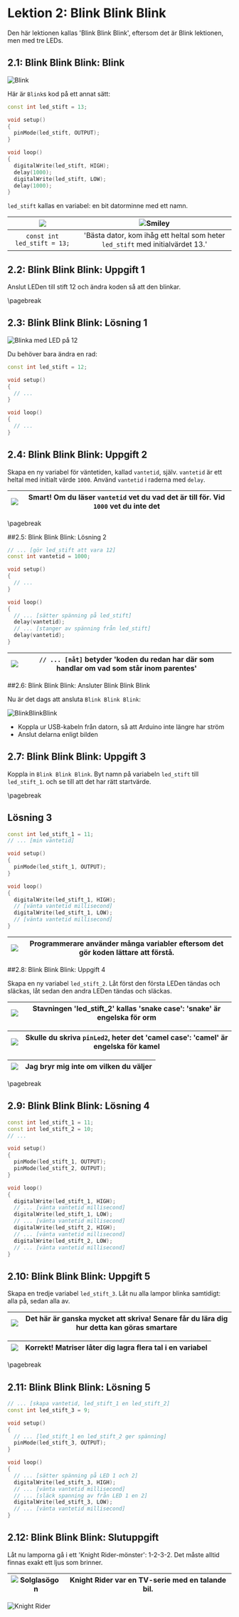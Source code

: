 # Lektion 2: Blink Blink Blink

Den här lektionen kallas 'Blink Blink Blink', 
eftersom det är Blink lektionen, men med tre LEDs.

## 2.1: Blink Blink Blink: Blink

![Blink](02_blink_blink_blink_blink.png)

Här är `Blink`s kod på ett annat sätt:

```c++
const int led_stift = 13;

void setup() 
{
  pinMode(led_stift, OUTPUT);
}

void loop() 
{
  digitalWrite(led_stift, HIGH);
  delay(1000);
  digitalWrite(led_stift, LOW);
  delay(1000);
}
```

`led_stift` kallas en variabel: en bit datorminne med ett namn.

![](EmojiComputer.png) | ![Smiley](EmojiSmiley.png)
:-------------:|:----------------------------------------: 
`const int led_stift = 13;`|'Bästa dator, kom ihåg ett heltal som heter `led_stift` med initialvärdet 13.'

## 2.2: Blink Blink Blink: Uppgift 1

Anslut LEDen till stift 12 och ändra koden så att den blinkar.

\pagebreak

## 2.3: Blink Blink Blink: Lösning 1

![Blinka med LED på 12](02_blink_blink_blink_blink_on_12.png)

Du behöver bara ändra en rad:

```c++
const int led_stift = 12;

void setup() 
{
  // ...
}

void loop() 
{
  // ...
}
```

## 2.4: Blink Blink Blink: Uppgift 2

Skapa en ny variabel för väntetiden, kallad `vantetid`, själv.
`vantetid` är ett heltal med initialt värde `1000`.
Använd `vantetid` i raderna med `delay`.

![](EmojiSunglasses.png) | Smart! Om du läser `vantetid` vet du vad det är till för. Vid `1000` vet du inte det
:-------------:|:----------------------------------------: 

\pagebreak

##2.5: Blink Blink Blink: Lösning 2

```c++
// ... [gör led_stift att vara 12]
const int vantetid = 1000;

void setup() 
{
  // ...
}

void loop() 
{
  // ... [sätter spänning på led_stift]
  delay(vantetid);
  // ... [stanger av spänning från led_stift]
  delay(vantetid);
}
```

![](EmojiBowtie.png)| `// ... [nåt]` betyder 'koden du redan har där som handlar om vad som står inom parentes'
:-------------:|:----------------------------------------: 

##2.6: Blink Blink Blink: Ansluter Blink Blink Blink

Nu är det dags att ansluta `Blink Blink Blink`:

![BlinkBlinkBlink](02_blink_blink_blink.png)

 * Koppla ur USB-kabeln från datorn, så att Arduino inte längre har ström
 * Anslut delarna enligt bilden

## 2.7: Blink Blink Blink: Uppgift 3

Koppla in `Blink Blink Blink`. Byt namn på variabeln `led_stift` till `led_stift_1`.
och se till att det har rätt startvärde.

\pagebreak

## Lösning 3

```c++
const int led_stift_1 = 11;
// ... [min väntetid]

void setup() 
{
  pinMode(led_stift_1, OUTPUT);
}

void loop() 
{
  digitalWrite(led_stift_1, HIGH);
  // [vänta vantetid millisecond]
  digitalWrite(led_stift_1, LOW);
  // [vänta vantetid millisecond]
}
```

![](EmojiSunglasses.png) | Programmerare använder många variabler eftersom det gör koden lättare att förstå.
:-------------:|:----------------------------------------: 

##2.8: Blink Blink Blink: Uppgift 4

Skapa en ny variabel `led_stift_2`.
Låt först den första LEDen tändas och släckas, låt sedan den andra LEDen tändas och släckas.

![](EmojiSunglasses.png) | Stavningen 'led_stift_2' kallas 'snake case': 'snake' är engelska för orm
:-------------:|:----------------------------------------: 

![](EmojiBowtie.png) | Skulle du skriva `pinLed2`, heter det 'camel case': 'camel' är engelska för kamel
:-------------:|:----------------------------------------: 

![](EmojiComputer.png) | Jag bryr mig inte om vilken du väljer
:-------------:|:----------------------------------------: 

\pagebreak

## 2.9: Blink Blink Blink: Lösning 4

```c++
const int led_stift_1 = 11;
const int led_stift_2 = 10;
// ...

void setup() 
{
  pinMode(led_stift_1, OUTPUT);
  pinMode(led_stift_2, OUTPUT);
}

void loop() 
{
  digitalWrite(led_stift_1, HIGH);
  // ... [vänta vantetid millisecond]
  digitalWrite(led_stift_1, LOW);
  // ... [vänta vantetid millisecond]
  digitalWrite(led_stift_2, HIGH);
  // ... [vänta vantetid millisecond]
  digitalWrite(led_stift_2, LOW);
  // ... [vänta vantetid millisecond]
}
```

## 2.10: Blink Blink Blink: Uppgift 5

Skapa en tredje variabel `led_stift_3`. Låt nu alla lampor blinka samtidigt: alla på, sedan alla av.

![](EmojiSunglasses.png) | Det här är ganska mycket att skriva! Senare får du lära dig hur detta kan göras smartare
:-------------:|:----------------------------------------: 

![](EmojiBowtie.png) | Korrekt! Matriser låter dig lagra flera tal i en variabel
:-------------:|:----------------------------------------: 

\pagebreak

## 2.11: Blink Blink Blink: Lösning 5

```c++
// ... [skapa vantetid, led_stift_1 en led_stift_2]
const int led_stift_3 = 9;

void setup() 
{
  // ... [led_stift_1 en led_stift_2 ger spänning]
  pinMode(led_stift_3, OUTPUT);
}

void loop() 
{
  // ... [sätter spänning på LED 1 och 2]
  digitalWrite(led_stift_3, HIGH);
  // ... [vänta vantetid millisecond]
  // ... [släck spanning av från LED 1 en 2]
  digitalWrite(led_stift_3, LOW);
  // ... [vänta vantetid millisecond]
}
```

## 2.12: Blink Blink Blink: Slutuppgift

Låt nu lamporna gå i ett 'Knight Rider-mönster': 1-2-3-2. 
Det måste alltid finnas exakt ett ljus som brinner.

![Solglasögon](EmojiSunglasses.png) | Knight Rider var en TV-serie med en talande bil.
:-------------:|:----------------------------------------: 

![Knight Rider](KnightRider.png)
